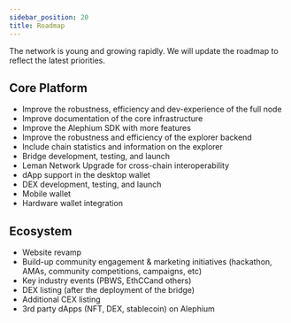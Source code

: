 ```yaml
---
sidebar_position: 20
title: Roadmap
---
```


The network is young and growing rapidly. We will update the roadmap to reflect the latest priorities.

## Core Platform

- Improve the robustness, efficiency and dev-experience of the full node
- Improve documentation of the core infrastructure
- Improve the Alephium SDK with more features
- Improve the robustness and efficiency of the explorer backend
- Include chain statistics and information on the explorer
- Bridge development, testing, and launch
- Leman Network Upgrade for cross-chain interoperability
- dApp support in the desktop wallet
- DEX development, testing, and launch
- Mobile wallet
- Hardware wallet integration

## Ecosystem

- Website revamp
- Build-up community engagement & marketing initiatives (hackathon, AMAs, community competitions, campaigns, etc)
- Key industry events (PBWS, EthCCand others)
- DEX listing (after the deployment of the bridge)
- Additional CEX listing
- 3rd party dApps (NFT, DEX, stablecoin) on Alephium
